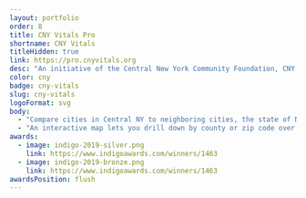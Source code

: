```yaml
---
layout: portfolio
order: 8
title: CNY Vitals Pro
shortname: CNY Vitals
titleHidden: true
link: https://pro.cnyvitals.org
desc: "An initiative of the Central New York Community Foundation, CNY Vitals visualizes on topics that affect the health and progress of the Central NY region. The aim is to inform community members, spur discussion, identify emerging issues, and plan community investments."
color: cny
badge: cny-vitals
slug: cny-vitals
logoFormat: svg
body:
  - "Compare cities in Central NY to neighboring cities, the state of New York, or the United States across a wide variety of topics."
  - "An interactive map lets you drill down by county or zip code over time."
awards:
  - image: indigo-2019-silver.png
    link: https://www.indigoawards.com/winners/1463
  - image: indigo-2019-bronze.png
    link: https://www.indigoawards.com/winners/1463
awardsPosition: flush
---
```

